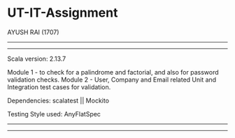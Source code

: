 # UT-IT-Assignment

AYUSH RAI (1707)

--------------------------------------------------------------------------------
------------------------------------------------------------------------------------------------

Scala version: 2.13.7

Module 1 - to check for a palindrome and factorial, and also for password validation checks.
Module 2 - User, Company and Email related Unit and Integration test cases for validation.


Dependencies: scalatest || Mockito


Testing Style used: AnyFlatSpec

------------------------------------------------------------------------------------------------
------------------------------------------------------------------------------
 
